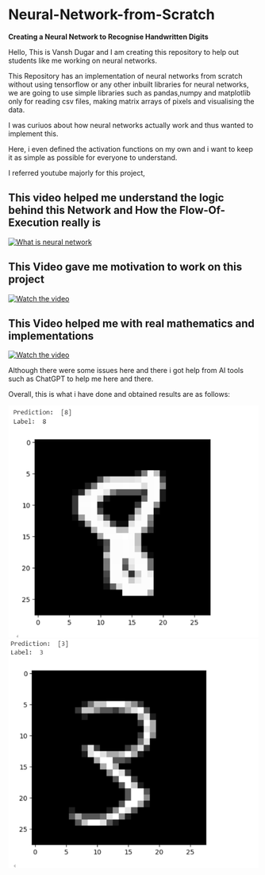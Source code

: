 # Neural-Network-from-Scratch
**Creating a Neural Network to Recognise Handwritten Digits**

Hello, This is Vansh Dugar and I am creating this repository to help out students like me 
working on neural networks.

This Repository has an implementation of neural networks from scratch without using tensorflow or any other inbuilt libraries for neural networks, we are going to use simple libraries such as pandas,numpy and matplotlib only for reading csv files, making matrix arrays of pixels and visualising the data. 

I was curiuos about how neural networks actually work and thus wanted to implement this.

Here, i even defined the activation functions on my own and i want to keep it as simple as possible for everyone to understand.

I referred youtube majorly for this project,
## This video helped me understand the logic behind this Network and How the Flow-Of-Execution really is ##
[![What is neural network](https://img.youtube.com/vi/aircAruvnKk/0.jpg)](https://www.youtube.com/watch?v=aircAruvnKk)

## This Video gave me motivation to work on this project ##
[![Watch the video](https://img.youtube.com/vi/DQ0lCm0J3PM/0.jpg)](https://www.youtube.com/watch?v=DQ0lCm0J3PM) 

## This Video helped me with real mathematics and implementations ##
[![Watch the video](https://img.youtube.com/vi/w8yWXqWQYmU/0.jpg)](https://www.youtube.com/watch?v=w8yWXqWQYmU)

Although there were some issues here and there i got help from AI tools such as ChatGPT to help me here and there.

Overall, this is what i have done and obtained results are as follows:

![Result](Results/Result.png)
![Recognising Another Digit](Results/Result2.png)
